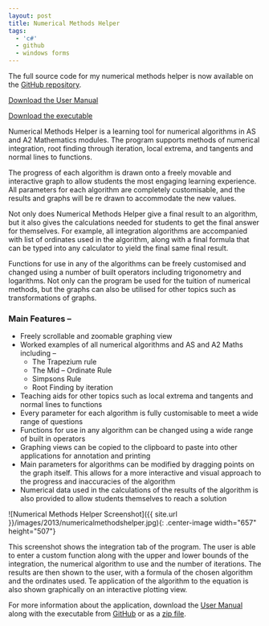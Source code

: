 ```yaml
---
layout: post
title: Numerical Methods Helper
tags:
  - 'c#'
  - github
  - windows forms
---
```

The full source code for my numerical methods helper is now available on the [GitHub repository][1].

[Download the User Manual][2]

[Download the executable][3]

Numerical Methods Helper is a learning tool for numerical algorithms in AS and A2 Mathematics modules. The program supports methods of numerical integration, root finding through iteration, local extrema, and tangents and normal lines to functions.

The progress of each algorithm is drawn onto a freely movable and interactive graph to allow students the most engaging learning experience. All parameters for each algorithm are completely customisable, and the results and graphs will be re drawn to accommodate the new values.

Not only does Numerical Methods Helper give a final result to an algorithm, but it also gives the calculations needed for students to get the final answer for themselves. For example, all integration algorithms are accompanied with list of ordinates used in the algorithm, along with a final formula that can be typed into any calculator to yield the final same final result.

Functions for use in any of the algorithms can be freely customised and changed using a number of built operators including trigonometry and logarithms. Not only can the program be used for the tuition of numerical methods, but the graphs can also be utilised for other topics such as transformations of graphs.

### Main Features –

  * Freely scrollable and zoomable graphing view
  * Worked examples of all numerical algorithms and AS and A2 Maths including – 
      * The Trapezium rule
      * The Mid – Ordinate Rule
      * Simpsons Rule
      * Root Finding by iteration
  * Teaching aids for other topics such as local extrema and tangents and normal lines to functions
  * Every parameter for each algorithm is fully customisable to meet a wide range of questions
  * Functions for use in any algorithm can be changed using a wide range of built in operators
  * Graphing views can be copied to the clipboard to paste into other applications for annotation and printing
  * Main parameters for algorithms can be modified by dragging points on the graph itself. This allows for a more interactive and visual approach to the progress and inaccuracies of the algorithm
  * Numerical data used in the calculations of the results of the algorithm is also provided to allow students themselves to reach a solution

![Numerical Methods Helper Screenshot]({{ site.url }}/images/2013/numericalmethodshelper.jpg){: .center-image width="657" height="507"}

This screenshot shows the integration tab of the program. The user is able to enter a custom function along with the upper and lower bounds of the integration, the numerical algorithm to use and the number of iterations. The results are then shown to the user, with a formula of the chosen algorithm and the ordinates used. Te application of the algorithm to the equation is also shown graphically on an interactive plotting view.

For more information about the application, download the [User Manual][2] along with the executable from [GitHub][1] or as a [zip file][3].

 [1]: https://github.com/raharrison/NumericalMethodsHelper
 [2]: http://ryanharrison.co.uk/apps/numericalmethodshelper/User%20Manual.docx
 [3]: http://ryanharrison.co.uk/apps/numericalmethodshelper/NumericalMethodsHelper.zip